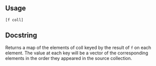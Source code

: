 ## Usage

    [f coll]

## Docstring

Returns a map of the elements of coll keyed by the result of `f` on
each element. The value at each key will be a vector of the
corresponding elements in the order they appeared in the source
collection.
